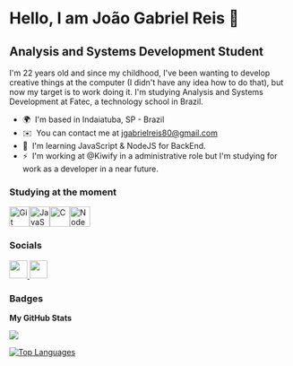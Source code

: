 Hello, I am João Gabriel Reis 👋 
==================================

Analysis and Systems Development Student
----------------------------------------

I'm 22 years old and since my childhood, I've been wanting to develop creative things at the computer (I didn't have any idea how to do that), but now my target is to work doing it. I'm studying Analysis and Systems Development at Fatec, a technology school in Brazil.

* 🌍  I'm based in Indaiatuba, SP - Brazil
* ✉️  You can contact me at [jgabrielreis80@gmail.com](mailto:jgabrielreis80@gmail.com)
* 🧠  I'm learning JavaScript & NodeJS for BackEnd.
* ⚡  I'm working at @Kiwify in a administrative role but I'm studying for work as a developer in a near future.

### Studying at the moment


<p align="left">
<a href="https://git-scm.com/" target="_blank" rel="noreferrer"><img src="https://raw.githubusercontent.com/danielcranney/readme-generator/main/public/icons/skills/git-colored.svg" width="36" height="36" alt="Git" /></a><a href="https://developer.mozilla.org/en-US/docs/Web/JavaScript" target="_blank" rel="noreferrer"><img src="https://raw.githubusercontent.com/danielcranney/readme-generator/main/public/icons/skills/javascript-colored.svg" width="36" height="36" alt="JavaScript" /></a><a href="https://docs.microsoft.com/en-us/cpp/?view=msvc-170" target="_blank" rel="noreferrer"><img src="https://raw.githubusercontent.com/danielcranney/readme-generator/main/public/icons/skills/c-colored.svg" width="36" height="36" alt="C" /></a><a href="https://nodejs.org/en/" target="_blank" rel="noreferrer"><img src="https://raw.githubusercontent.com/danielcranney/readme-generator/main/public/icons/skills/nodejs-colored.svg" width="36" height="36" alt="NodeJS" /></a>
</p>


### Socials

<p align="left"> <a href="https://www.github.com/jgbdev" target="_blank" rel="noreferrer"> <picture> <source media="(prefers-color-scheme: dark)" srcset="https://raw.githubusercontent.com/danielcranney/readme-generator/main/public/icons/socials/github-dark.svg" /> <source media="(prefers-color-scheme: light)" srcset="https://raw.githubusercontent.com/danielcranney/readme-generator/main/public/icons/socials/github.svg" /> <img src="https://raw.githubusercontent.com/danielcranney/readme-generator/main/public/icons/socials/github.svg" width="32" height="32" /> </picture> </a> <a href="https://www.linkedin.com/in/jgabrielreis" target="_blank" rel="noreferrer"> <picture> <source media="(prefers-color-scheme: dark)" srcset="https://raw.githubusercontent.com/danielcranney/readme-generator/main/public/icons/socials/linkedin-dark.svg" /> <source media="(prefers-color-scheme: light)" srcset="https://raw.githubusercontent.com/danielcranney/readme-generator/main/public/icons/socials/linkedin.svg" /> <img src="https://raw.githubusercontent.com/danielcranney/readme-generator/main/public/icons/socials/linkedin.svg" width="32" height="32" /> </picture> </a></p>

### Badges

<b>My GitHub Stats</b>

<a href="http://www.github.com/jgbdev"><img src="https://github-readme-streak-stats.herokuapp.com/?user=jgbdev&stroke=ffffff&background=171717&ring=84cc16&fire=84cc16&currStreakNum=ffffff&currStreakLabel=84cc16&sideNums=ffffff&sideLabels=ffffff&dates=ffffff&hide_border=true" /></a>

<a href="https://github.com/jgbdev" align="left"><img src="https://github-readme-stats.vercel.app/api/top-langs/?username=jgbdev&langs_count=10&title_color=84cc16&text_color=ffffff&icon_color=84cc16&bg_color=171717&hide_border=true&locale=en&custom_title=Top%20%Languages" alt="Top Languages" /></a>

